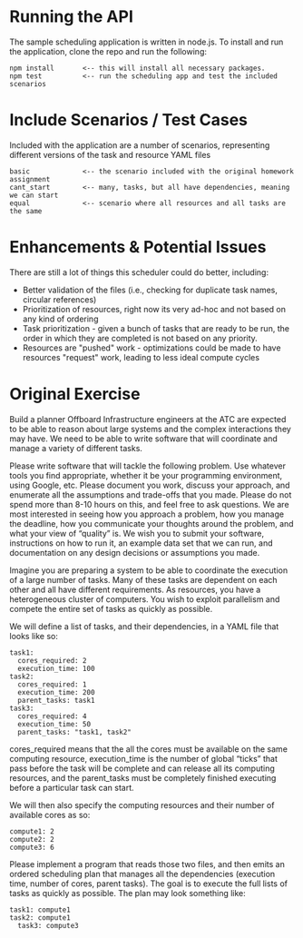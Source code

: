 Running the API
===

The sample scheduling application is written in node.js. To install and run the application, clone the repo and run the following:

```
npm install       <-- this will install all necessary packages.
npm test          <-- run the scheduling app and test the included scenarios
```

Include Scenarios / Test Cases
====

Included with the application are a number of scenarios, representing different versions of the task and resource YAML files

```
basic             <-- the scenario included with the original homework assignment
cant_start        <-- many, tasks, but all have dependencies, meaning we can start
equal             <-- scenario where all resources and all tasks are the same
```

Enhancements & Potential Issues
====

There are still a lot of things this scheduler could do better, including:

- Better validation of the files (i.e., checking for duplicate task names, circular references)
- Prioritization of resources, right now its very ad-hoc and not based on any kind of ordering
- Task prioritization - given a bunch of tasks that are ready to be run, the order in which they are completed is not based on any priority.
- Resources are "pushed" work - optimizations could be made to have resources "request" work, leading to less ideal compute cycles


Original Exercise
===

Build a planner
Offboard Infrastructure engineers at the ATC are expected to be able to reason about large systems and the complex interactions they may have. We need to be able to write software that will coordinate and manage a variety of different tasks.

Please write software that will tackle the following problem. Use whatever tools you find appropriate, whether it be your programming environment, using Google, etc. Please document you work, discuss your approach, and enumerate all the assumptions and trade-offs that you made. Please do not spend more than 8-10 hours on this, and feel free to ask questions. We are most interested in seeing how you approach a problem, how you manage the deadline, how you communicate your thoughts around the problem, and what your view of “quality” is. We wish you to submit your software, instructions on how to run it, an example data set that we can run, and documentation on any design decisions or assumptions you made.

Imagine you are preparing a system to be able to coordinate the execution of a large number of tasks. Many of these tasks are dependent on each other and all have different requirements. As resources, you have a heterogeneous cluster of computers. You wish to exploit parallelism and compete the entire set of tasks as quickly as possible.

We will define a list of tasks, and their dependencies, in a YAML file that looks like so:

```
task1:
  cores_required: 2
  execution_time: 100
task2:
  cores_required: 1
  execution_time: 200
  parent_tasks: task1
task3:
  cores_required: 4
  execution_time: 50
  parent_tasks: "task1, task2"
```

cores_required means that the all the cores must be available on the same computing resource, execution_time is the number of global “ticks” that pass before the task will be complete and can release all its computing resources, and the parent_tasks must be completely finished executing before a particular task can start.

We will then also specify the computing resources and their number of available cores as so:

```
compute1: 2
compute2: 2
compute3: 6
```
Please implement a program that reads those two files, and then emits an ordered scheduling plan that manages all the dependencies (execution time, number of cores, parent tasks). The goal is to execute the full lists of tasks as quickly as possible. The plan may look something like:

```
task1: compute1
task2: compute1
￼￼task3: compute3
```
